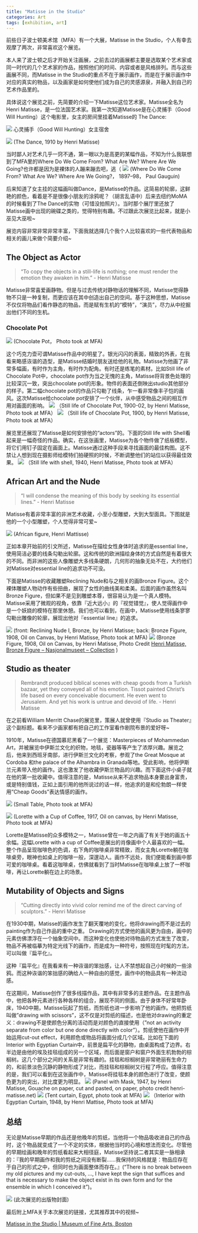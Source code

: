 ```yaml
---
title: "Matisse in the Studio"
categories: Art
tags: [exhibition, art]
---
```


前些日子波士顿美术馆（MFA）有一个大展，Matisse in the Studio，个人有幸去观摩了两次，非常喜欢这个展览。

本人来了波士顿之后才开始关注画展，之前去过的画展都主要是选取某个艺术家或同一时代的几个艺术家的作品，按照他们的时间、内容或者是风格排列。而与这些画展不同，而Matisse in the Studio的重点不在于展示画作，而是在于展示画作中对应的真实的物品，以及画家是如何使他们成为自己的灵感源泉，并融入到自己的艺术作品里的。

具体说这个展览之前，先简要的介绍一下Matisse这位艺术家。Matisse全名为Henri Matisse，是一位法国艺术家。我第一次知道Matisse是在心灵捕手（Good Will Hunting）这个电影里，女主的房间里挂着Matisse的 The Dance:

![](img/matisse/good_will_hunting.jpg)
心灵捕手（Good Will Hunting）女主宿舍


![](img/matisse/the-dance.jpg)
(The Dance, 1910 by Henri Matisse)

当时鄙人对艺术几乎一窍不通，第一眼以为是高更的某幅作品，不知为什么我联想到了MFA里的Where Do We Come From? What Are We? Where Are We Going?也许都是因为是裸体的人蹦来蹦去吧，逃（
![](img/matisse/SC226475.jpg)
(Where Do We Come From? What Are We? Where Are We Going?， 1897–98， Paul Gauguin)


后来知道了女主挂的这幅画叫做Dance，是Matisse的作品。这简易的轮廓，这鲜艳的颜色，看着是不是很像小朋友的涂鸦呢？（胡言乱语中）后来去纽约MoMA的时候看到了The Dance的实物（可惜没拍照片）。当时那个展厅里还放了Matisse画中出现的碗碟之类的，觉得特别有趣。不过跟此次展览比起来，就是小巫见大巫啦~

展览内容非常非常非常丰富，下面我就选择几个我个人比较喜欢的一些代表物品和相关的画儿来做个简要介绍~

## The Object as Actor
> “To copy the objects in a still-life is nothing; one must render the emotion they awaken in him.” - Henri Matisse  

Matisse非常喜爱画静物。但是与过去传统对静物话的理解不同，Matisse觉得静物不只是一种复制，而更应该在其中创造出自己的空间。基于这种思想，Matisse不仅仅将物品们看作静态的物品，而是赋有生机的“模特”，“演员”，尽力从中挖掘出他们不同的生机。

### Chocolate Pot

![](img/matisse/IMG_4476.jpg)
(Chocolate Pot， Photo took at MFA)

这个巧克力壶可谓Matisse作品中的明星了。银光闪闪的表面，精致的外表，在我看来略感诙谐的造型，是Matisse结婚时朋友送给他的礼物。Matisse为他画了非常多幅画，有时作为主角，有时作为配角。有时还是练笔的素材。比如Still life of Chocolate Pot中，chocolate pot作为当之无愧的主角，Matisse将背景色处理的比较深沉一致，突出chocolate pot的形象。物件的表面还倒映出studio其他部分的样子。第二幅chocolate pot的作品只勾勒了线条，乍一看非常像丰子恺的画风。这次Matisse给chocolate pot安排了一个伙伴，从中感受物品之间的相互作用对画面的影响。
![](img/matisse/DSCF0184.JPG)
（Still life of Chocolate Pot, 1900-02, by Henri Matisse, Photo took at MFA）
![](img/matisse/IMG_4477.jpg)
（Still life of Chocolate Pot, 1900, by Henri Matisse, Photo took at MFA）

展览里还展现了Matisse是如何安排他的“actors”的。下面的Still life with Shell看起来是一幅奇怪的作品。确实，在这张画里，Matisse为各个物件做了纸板模型，将它们用钉子固定在画面上。Matisse通过这种手段来寻找画面的最佳构图。这不禁让人想到现在摄影师给模特们拍硬照的时候，不断调整他们的站位以获得最佳效果。
![](img/matisse/DSCF0186.JPG)
（Still life with shell, 1940, Henri Matisse, Photo took at MFA）

## African Art and the Nude
> “I will condense the meaning of this body by seeking its essential lines.” - Henri Matisse  

Matisse有着非常丰富的非洲艺术收藏，小至小型雕塑，大到大型面具。下图就是他的一个小型雕塑，个人觉得非常可爱~

![](img/matisse/DSCF0187.JPG)
(African figure, Henri Mattisse)

正如本章开始前的引文所述，Matisse在描绘女性身体时追求的是essential line，使用简洁必要的线条勾勒出轮廓。这和传统的欧洲描绘身体的方式自然是有着很大的不同。而非洲的这些人像雕塑大多线条硬朗，几何形的抽象无处不在，大约他们对Matisse对essential line的追求功不可没。

下面是Matisse的收藏雕塑Reclining Nude和与之相关的画Bronze Figure。这个裸体雕塑人物动作有些扭曲，展现了女性的曲线美和柔美。后面的画作虽然名叫Bronze Figure，但如果不是见到雕塑本尊，很容易认为是一个真人模特。Matisse采用了微观的视角，依靠『近大远小』的『视觉错觉』，使人觉得画作中是一个妖娆的模特在那里休憩。我们也可以看到，在画中，Matisse使用线条寥寥勾勒出雕像的轮廓，展现出他对『essential line』的追求。

![](img/matisse/DSCF0190.jpg)
(front: Reclining Nude I, Bronze, by Henri Matisse; back: Bronze Figure, 1908, Oil on Canvas, by Henri Matisse, Photo took at MFA)
![](img/matisse/NG.M.01772a.jpg)
(Bronze Figure, 1908, Oil on Canvas, by Henri Matisse, Photo Credit [Henri Matisse, Bronze Figure – Nasjonalmuseet – Collection](http://samling.nasjonalmuseet.no/en/object/NG.M.01772a#) )
## Studio as theater
> Rembrandt produced biblical scenes with cheap goods from a Turkish bazaar, yet they conveyed all of his emotion. Tissot painted Christ’s life based on every conceivable document. He even went to Jerusalem. And yet his work is untrue and devoid of life. - Henri Matisse  

在之前看William Merritt Chase的展览里，策展人就曾使用『Studio as Theater』这个副标题。看来不少画家都有把自己的工作室看作剧院布景的爱好呀~

1910年，Matisse在德国慕尼黑看了一个展览：Masterpieces of Mohammedan Art，并被展览中伊斯兰文化的织物，地毯，瓷器等等产生了浓厚兴趣。展览之后，他来到西班牙南部，进行伊斯兰文化的考察，参观了the Great Mosque at Cordoba 和the palace of the Alhambra in Granada等地。受此影响，他将伊斯兰元素带入他的画作。这也激发了他收藏伊斯兰物品的兴趣。而下面这件小桌子就在他的第一批收藏中。值得注意的是，Matisse从来不追求物品本身要出身富贵，或是特别值钱，正如上面引用的他所说过的话一样，他追求的是和伦勃朗一样使用”Cheap Goods”表达情感的画作。

![](img/matisse/DSCF0192.JPG)
(Small Table, Photo took at MFA)

![](img/matisse/DSCF0194.JPG)
(Lorette with a Cup of Coffee, 1917, Oil on canvas, by Henri Matisse, Photo took at MFA)

Lorette是Matisse的众多模特之一，Matisse曾在一年之内画了有关于她的画五十余幅。这幅Lorette with a cup of Coffee是展出的肖像画中个人最喜欢的一幅。整个作品呈现咖啡色的色调，右下角的咖啡桌非常精致，而女主角Lorette躺在咖啡桌旁，眼神也如桌上的咖啡一般，深邃动人。画作不远处，我们便能看到画中那可爱的咖啡桌。看着这咖啡桌，仿佛就看到了当时Matisse在咖啡桌上放了一杯咖啡，再让Lorette躺在边上的场景。

## Mutability of Objects and Signs
> “Cutting directly into vivid color remind me of the direct carving of sculptors.” - Henri Matisse  
>   
在1930中期，Matisse的画作发生了翻天覆地的变化，他将drawing而不是过去的painting作为自己作品的重中之重。 Drawing的方式使他的画风更为自由，画中的元素仿佛漂浮在一个抽象空间中。而这种变化也使他对待物品的方式发生了改变，物品不再被临摹为特定光线下的画作，而是成为一种符号，按照现在时髦的方法，可以叫做『扁平化』。

这种『扁平化』在我看来有一种诙谐的笨拙感，让人不禁想起自己小时候的一些涂鸦。而这种诙谐的笨拙感的确给人一种自由的感觉，画作中的物品具有一种流动感。

在这期间，Matisse创作了很多线描作品，其中有非常多的主题作品。在主题作品中，他把各种元素进行各种各样的组合，展现不同的侧面。由于身体不好常年卧床，1940中期，Matisse玩起了剪纸，而剪纸也进一步影响了他的画作。他把剪纸叫做”drawing with scissors”，这不仅是对剪纸的描述，也是他对drawing的重定义：drawing不是使颜色分离的活动而是对颜色的直接使用（”not an activity separate from color but one done directly with color”）。剪纸使他在画作中开始运用cut-out effect，利用颜色或物品将画面分成几个区域。比如在下面的Interior with Egyptian Curtain中，前景是扁平化的静物，由桌面构成了边界。右半边是由他的埃及挂毯组成的另一个区域，而后面是窗户和窗户外面生机勃勃的棕榈树。这几个部分之间的关系是非常有趣的。挂毯和棕榈树是非常艳丽有生命力的，和前景淡色沉静的静物形成了对比，而挂毯和棕榈树又行程了呼应。值得注意的是，我们可以看到在这张画作中，Matisse将挂毯本身的颜色进行了改变，使颜色更为的突出，对比度更为明显。
![](img/matisse/orient_249.jpg)
(Panel with Mask, 1947, by Henri Matisse, Gouache on paper, cut and pasted, on paper, photo credit henri-matisse.net​)
![](img/matisse/DSCF0203.JPG)
(Tent curtain, Egypt, photo took at MFA)
![](img/matisse/DSCF0204.JPG)
（Interior with Egyptian Curtain, 1948, by Henri Mattise, Photo took at MFA)

## 总结
无论是Matisse早期的作品还是他晚年的剪纸，当他将一个物品吸收进自己的作品时，这个物品就变成了一个不定的实体，根据他当时的心境和想法而变化。尽管他的早期绘画和晚年的剪纸看起来大相径庭，Matisse坚持说二者其实是一脉相承的：『我的早期画作和我的剪纸之间没有断裂……我保持的风格就是：物品应存在于自己的形式之中，但同时也为画面整体而存在。』(“There is no break between my old pictures and my cut-outs, …, I have kept the sign that suffices and that is necessary to make the object exist in its own form and for the ensemble in which I conceived it”)。

![](img/matisse/SC347478_4x3.jpeg)
(此次展览的出版物封面)

最后附上MFA关于本次展览的链接，尤其推荐其中的视频~

[Matisse in the Studio | Museum of Fine Arts, Boston](http://www.mfa.org/exhibitions/matisse-in-the-studio)